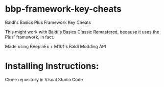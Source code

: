 # bbp-framework-key-cheats
Baldi's Basics Plus Framework Key Cheats

This might work with Baldi's Basics Classic Remastered, because it uses the Plus' framework, in fact.

Made using BeepInEx + M101's Baldi Modding API

# Installing Instructions:

Clone repository in Visual Studio Code

